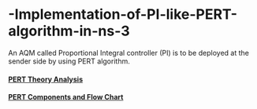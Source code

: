 # -Implementation-of-PI-like-PERT-algorithm-in-ns-3
An AQM called Proportional Integral controller (PI) is to be deployed at the sender side by using PERT algorithm.


#### [PERT Theory Analysis](https://docs.google.com/document/d/145SLy2WEXDAdRCobOGsXHo5d8DgSR5WGa93nR9PEb5Q/edit?usp=sharing)
#### [PERT Components and Flow Chart](https://drive.google.com/open?id=14rq7_Bw4KxsJCbAZqGJ3zh6JXXenagNouYZWXEOBWkU)
